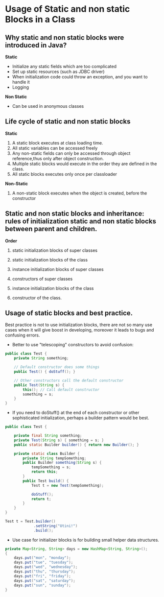 # Usage of Static and non static Blocks in a Class

 ## Why static and non static blocks were introduced in Java?

**Static**

- Initialize any static fields which are too complicated
- Set up static resources (such as JDBC driver)
- When initialization code could throw an exception, and you want to handle it
- Logging

**Non Static**
- Can be used in anonymous classes


 ## Life cycle of static and non static blocks
**Static**
1. A static block executes at class loading time.
2. All static variables can be accessed freely
3. Any non-static fields can only be accessed through object reference,thus only after object construction.
4. Multiple static blocks would execute in the order they are defined in the class.
5. All static blocks executes only once per classloader

**Non-Static**
1. A non-static block executes when the object is created, before the constructor


 ## Static and non static blocks and inheritance: rules of initialization static and non static blocks between parent and children.

**Order**
1. static initialization blocks of super classes

2. static initialization blocks of the class

3. instance initialization blocks of super classes

4. constructors of super classes

5. instance initialization blocks of the class

6. constructor of the class.

 ## Usage of static blocks and best practice.
 
 Best practice is not to use initialization blocks, there are not so many use cases when it will give boost in developing, moreover it leads to bugs and confusing errors.

- Better to use "telescoping" constructors to avoid  confusion:
```java
public class Test {
    private String something;

    // Default constructor does some things
    public Test() { doStuff(); }

    // Other constructors call the default constructor
    public Test(String s) {
        this(); // Call default constructor
        something = s;
    }
}
```
- If you need to doStuff() at the end of each constructor or other sophisticated initialization, perhaps a builder pattern would be best. 
```java
public class Test {

    private final String something;
    private Test(String s) { something = s; }
    public static Builder builder() { return new Builder(); }

    private static class Builder {
        private String tempSomething;
        public Builder something(String s) {
            tempSomething = s;
            return this;
        }
        public Test build() {
            Test t = new Test(tempSomething);

            doStuff();
            return t;
        }
    }
}
```
```java
Test t = Test.builder()
             .setString("Utini!")
             .build();
```
- Use case for initializer blocks is for building small helper data structures.

```java
private Map<String, String> days = new HashMap<String, String>();
{
    days.put("mon", "monday");
    days.put("tue", "tuesday");
    days.put("wed", "wednesday");
    days.put("thu", "thursday");
    days.put("fri", "friday");
    days.put("sat", "saturday");
    days.put("sun", "sunday");
}
```

